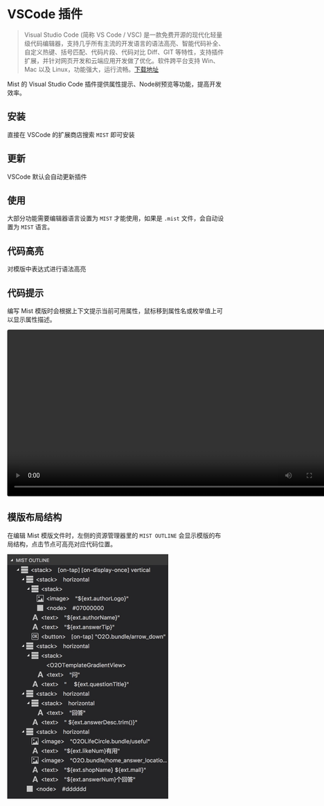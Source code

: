 # VSCode 插件

> Visual Studio Code (简称 VS Code / VSC) 是一款免费开源的现代化轻量级代码编辑器，支持几乎所有主流的开发语言的语法高亮、智能代码补全、自定义热键、括号匹配、代码片段、代码对比 Diff、GIT 等特性，支持插件扩展，并针对网页开发和云端应用开发做了优化。软件跨平台支持 Win、Mac 以及 Linux，功能强大，运行流畅。[下载地址](https://code.visualstudio.com/)

Mist 的 Visual Studio Code 插件提供属性提示、Node树预览等功能，提高开发效率。

## 安装

直接在 VSCode 的扩展商店搜索 `MIST` 即可安装

## 更新

VSCode 默认会自动更新插件

## 使用

大部分功能需要编辑器语言设置为 `MIST` 才能使用，如果是 `.mist` 文件，会自动设置为 `MIST` 语言。

## 代码高亮

对模版中表达式进行语法高亮

## 代码提示

编写 Mist 模版时会根据上下文提示当前可用属性，鼠标移到属性名或枚举值上可以显示属性描述。

<video width="770px" controls style="border-radius:4px" autoplay loop>
  <source src="https://gw.alipayobjects.com/os/rmsportal/scfbArcHAZkpWhRSwIff.mp4" type="video/mp4">
Your browser does not support the video tag.
</video>

## 模版布局结构

在编辑 Mist 模版文件时，左侧的资源管理器里的 `MIST OUTLINE` 会显示模版的布局结构，点击节点可高亮对应代码位置。

<img src="outline.jpg" width="372px"/>
